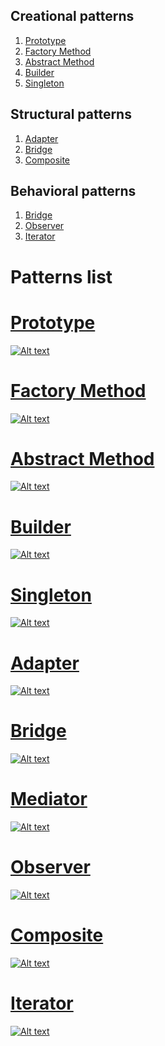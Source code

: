 ## Creational patterns
1. [Prototype](https://github.com/petrovRV/MiddleMarathon/blob/master/README.md#prototype)
2. [Factory Method](https://github.com/petrovRV/MiddleMarathon/blob/master/README.md#factory-method)
3. [Abstract Method](https://github.com/petrovRV/MiddleMarathon/blob/master/README.md#abstract-method)
4. [Builder](https://github.com/petrovRV/MiddleMarathon/blob/master/README.md#builder)
5. [Singleton](https://github.com/petrovRV/MiddleMarathon/blob/master/README.md#singleton)

## Structural patterns
1. [Adapter](https://github.com/petrovRV/MiddleMarathon/blob/master/README.md#adapter)
2. [Bridge](https://github.com/petrovRV/MiddleMarathon/blob/master/README.md#bridge)
2. [Composite](https://github.com/petrovRV/MiddleMarathon/blob/master/README.md#composite)

## Behavioral patterns
1. [Bridge](https://github.com/petrovRV/MiddleMarathon/blob/master/README.md#mediator)
2. [Observer](https://github.com/petrovRV/MiddleMarathon/blob/master/README.md#observer)
2. [Iterator](https://github.com/petrovRV/MiddleMarathon/blob/master/README.md#iterator)

# Patterns list

# [Prototype](https://github.com/petrovRV/MiddleMarathon/blob/master/Patterns/Creational/Prototype.playground/Contents.swift)
[![Alt text](https://github.com/petrovRV/MiddleMarathon/blob/master/Patterns/images/Prototype.jpg)](https://github.com/petrovRV/MiddleMarathon/blob/master/Patterns/Creational/Prototype.playground/Contents.swift)

# [Factory Method](https://github.com/petrovRV/MiddleMarathon/blob/master/Patterns/Creational/FactoryMethod.playground/Contents.swift)
[![Alt text](https://github.com/petrovRV/MiddleMarathon/blob/master/Patterns/images/FactoryMethod.jpg)](https://github.com/petrovRV/MiddleMarathon/blob/master/Patterns/Creational/FactoryMethod.playground/Contents.swift)

# [Abstract Method](https://github.com/petrovRV/MiddleMarathon/blob/master/Patterns/Creational/AbstractFactory.playground/Contents.swift)
[![Alt text](https://github.com/petrovRV/MiddleMarathon/blob/master/Patterns/images/AbstractFactory.jpg)](https://github.com/petrovRV/MiddleMarathon/blob/master/Patterns/Creational/AbstractFactory.playground/Contents.swift)

# [Builder](https://github.com/petrovRV/MiddleMarathon/blob/master/Patterns/Creational/Builder.playground/Contents.swift)
[![Alt text](https://github.com/petrovRV/MiddleMarathon/blob/master/Patterns/images/Builder.jpg)](https://github.com/petrovRV/MiddleMarathon/blob/master/Patterns/Creational/Builder.playground/Contents.swift)

# [Singleton](https://github.com/petrovRV/MiddleMarathon/blob/master/Patterns/Creational/Singleton.playground/Contents.swift)
[![Alt text](https://github.com/petrovRV/MiddleMarathon/blob/master/Patterns/images/Singleton.jpg)](https://github.com/petrovRV/MiddleMarathon/blob/master/Patterns/Creational/Singleton.playground/Contents.swift)

# [Adapter](https://github.com/petrovRV/MiddleMarathon/blob/master/Patterns/Structural/Adapter.playground/Contents.swift)
[![Alt text](https://github.com/petrovRV/MiddleMarathon/blob/master/Patterns/images/Adapter.jpg)](https://github.com/petrovRV/MiddleMarathon/blob/master/Patterns/Structural/Adapter.playground/Contents.swift)

# [Bridge](https://github.com/petrovRV/MiddleMarathon/blob/master/Patterns/Structural/Bridge.playground/Contents.swift)
[![Alt text](https://github.com/petrovRV/MiddleMarathon/blob/master/Patterns/images/Bridge.jpg)](https://github.com/petrovRV/MiddleMarathon/blob/master/Patterns/Structural/Bridge.playground/Contents.swift)

# [Mediator](https://github.com/petrovRV/MiddleMarathon/blob/master/Patterns/Behavioral/Mediator.playground/Contents.swift)
[![Alt text](https://github.com/petrovRV/MiddleMarathon/blob/master/Patterns/images/Mediator.jpg)](https://github.com/petrovRV/MiddleMarathon/blob/master/Patterns/Behavioral/Mediator.playground/Contents.swift)

# [Observer](https://github.com/petrovRV/MiddleMarathon/blob/master/Patterns/Behavioral/Observer.playground/Contents.swift)
[![Alt text](https://github.com/petrovRV/MiddleMarathon/blob/master/Patterns/images/Observer.jpg)](https://github.com/petrovRV/MiddleMarathon/blob/master/Patterns/Behavioral/Observer.playground/Contents.swift)

# [Composite](https://github.com/petrovRV/MiddleMarathon/blob/master/Patterns/Structural/Composite.playground/Contents.swift)
[![Alt text](https://github.com/petrovRV/MiddleMarathon/blob/master/Patterns/images/Composite.jpg)](https://github.com/petrovRV/MiddleMarathon/blob/master/Patterns/Structural/Composite.playground/Contents.swift)

# [Iterator](https://github.com/petrovRV/MiddleMarathon/blob/master/Patterns/Behavioral/Iterator.playground/Contents.swift)
[![Alt text](https://github.com/petrovRV/MiddleMarathon/blob/master/Patterns/images/Iterator.jpg)](https://github.com/petrovRV/MiddleMarathon/blob/master/Patterns/Behavioral/Iterator.playground/Contents.swift)
